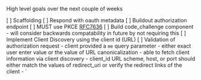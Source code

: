 High level goals over the next couple of weeks

[ ] Scaffolding
[ ] Respond with oauth metadata
[ ] Buildout authorization endpoint
    [ ] MUST use PKCE [RFC7636](https://www.rfc-editor.org/rfc/rfc7636)
    [ ] Build code_challenge component 
        - will consider backwards compatability in future by not requiring this
    [ ] Implement Client Discovery using the client id (URL)
    [ ] Validation of authorization request
        - client provided a `me` query parameter
            - either exact user enter value or the value of URL canonicalization
        - able to fetch client information via client discovery
        - client_id URL scheme, host, or port should either match the values of redirect_uri or verify the redirect links of the client 
            - `<link rel="redirect_uri" href="/redirect">